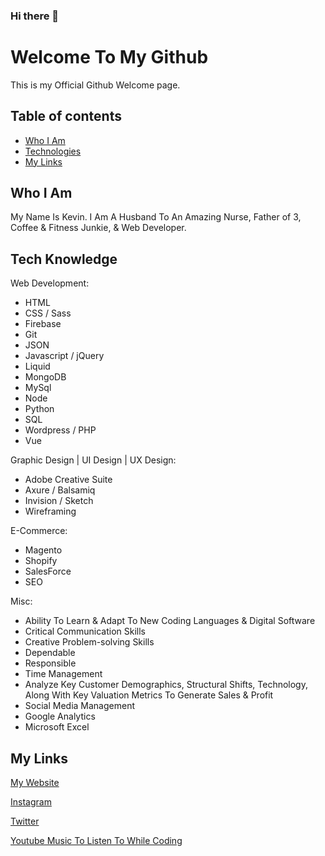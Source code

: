 ### Hi there 👋

<!--
**kmgulledge/kmgulledge** is a ✨ _special_ ✨ repository because its `README.md` (this file) appears on your GitHub profile.

Here are some ideas to get you started:

- 🔭 I’m currently working on ...
- 🌱 I’m currently learning ...
- 👯 I’m looking to collaborate on ...
- 🤔 I’m looking for help with ...
- 💬 Ask me about ...
- 📫 How to reach me: ...
- 😄 Pronouns: ...
- ⚡ Fun fact: ...
-->
# Welcome To My Github
This is my Official Github Welcome page. 

## Table of contents
* [Who I Am](#who-i-am)
* [Technologies](#tech-knowledge)
* [My Links](#my-links)

## Who I Am
My Name Is Kevin. I Am A Husband To An Amazing Nurse, Father of 3, Coffee & Fitness Junkie, & Web Developer.
 
## Tech Knowledge
Web Development:
* HTML
* CSS / Sass
* Firebase
* Git
* JSON
* Javascript / jQuery
* Liquid
* MongoDB
* MySql
* Node
* Python
* SQL
* Wordpress / PHP
* Vue

Graphic Design | UI Design | UX Design:
* Adobe Creative Suite
* Axure / Balsamiq
* Invision / Sketch
* Wireframing

E-Commerce:
* Magento
* Shopify
* SalesForce
* SEO

Misc:
* Ability To Learn & Adapt To New Coding Languages & Digital Software
* Critical Communication Skills
* Creative Problem-solving Skills
* Dependable
* Responsible
* Time Management
* Analyze Key Customer Demographics, Structural Shifts, Technology, Along With Key Valuation Metrics To Generate Sales & Profit
* Social Media Management
* Google Analytics 
* Microsoft Excel

## My Links
[My Website](https://www.kevingulledge.com "My Website")

[Instagram](https://www.instagram.com/kev_the_webdev/ "My Instagram")

[Twitter](https://twitter.com/kev_the_webdev "My Twitter")

[Youtube Music To Listen To While Coding](https://www.youtube.com/watch?v=T7doDSU3OfA "YouTube")